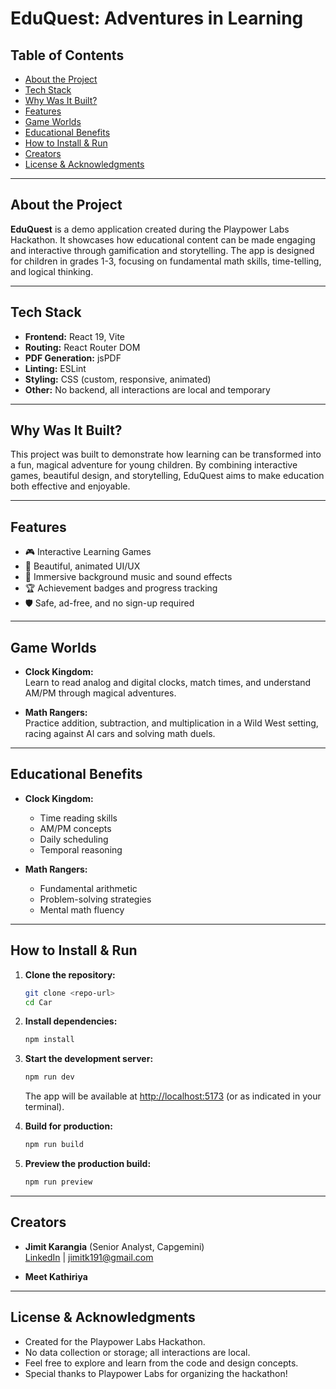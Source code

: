 # EduQuest: Adventures in Learning

## Table of Contents

- [About the Project](#about-the-project)
- [Tech Stack](#tech-stack)
- [Why Was It Built?](#why-was-it-built)
- [Features](#features)
- [Game Worlds](#game-worlds)
- [Educational Benefits](#educational-benefits)
- [How to Install & Run](#how-to-install--run)
- [Creators](#creators)
- [License & Acknowledgments](#license--acknowledgments)

---

## About the Project

**EduQuest** is a demo application created during the Playpower Labs Hackathon. It showcases how educational content can be made engaging and interactive through gamification and storytelling. The app is designed for children in grades 1-3, focusing on fundamental math skills, time-telling, and logical thinking.

---

## Tech Stack

- **Frontend:** React 19, Vite
- **Routing:** React Router DOM
- **PDF Generation:** jsPDF
- **Linting:** ESLint
- **Styling:** CSS (custom, responsive, animated)
- **Other:** No backend, all interactions are local and temporary

---

## Why Was It Built?

This project was built to demonstrate how learning can be transformed into a fun, magical adventure for young children. By combining interactive games, beautiful design, and storytelling, EduQuest aims to make education both effective and enjoyable.

---

## Features

- 🎮 Interactive Learning Games
- 🎨 Beautiful, animated UI/UX
- 🎵 Immersive background music and sound effects
- 🏆 Achievement badges and progress tracking
- 🛡️ Safe, ad-free, and no sign-up required

---

## Game Worlds

- **Clock Kingdom:**  
  Learn to read analog and digital clocks, match times, and understand AM/PM through magical adventures.

- **Math Rangers:**  
  Practice addition, subtraction, and multiplication in a Wild West setting, racing against AI cars and solving math duels.

---

## Educational Benefits

- **Clock Kingdom:**

  - Time reading skills
  - AM/PM concepts
  - Daily scheduling
  - Temporal reasoning

- **Math Rangers:**
  - Fundamental arithmetic
  - Problem-solving strategies
  - Mental math fluency

---

## How to Install & Run

1. **Clone the repository:**

   ```sh
   git clone <repo-url>
   cd Car
   ```

2. **Install dependencies:**

   ```sh
   npm install
   ```

3. **Start the development server:**

   ```sh
   npm run dev
   ```

   The app will be available at [http://localhost:5173](http://localhost:5173) (or as indicated in your terminal).

4. **Build for production:**

   ```sh
   npm run build
   ```

5. **Preview the production build:**
   ```sh
   npm run preview
   ```

---

## Creators

- **Jimit Karangia** (Senior Analyst, Capgemini)  
  [LinkedIn](https://www.linkedin.com/in/jimit-karangia-7090062bb/) | jimitk191@gmail.com

- **Meet Kathiriya**

---

## License & Acknowledgments

- Created for the Playpower Labs Hackathon.
- No data collection or storage; all interactions are local.
- Feel free to explore and learn from the code and design concepts.
- Special thanks to Playpower Labs for organizing the hackathon!
